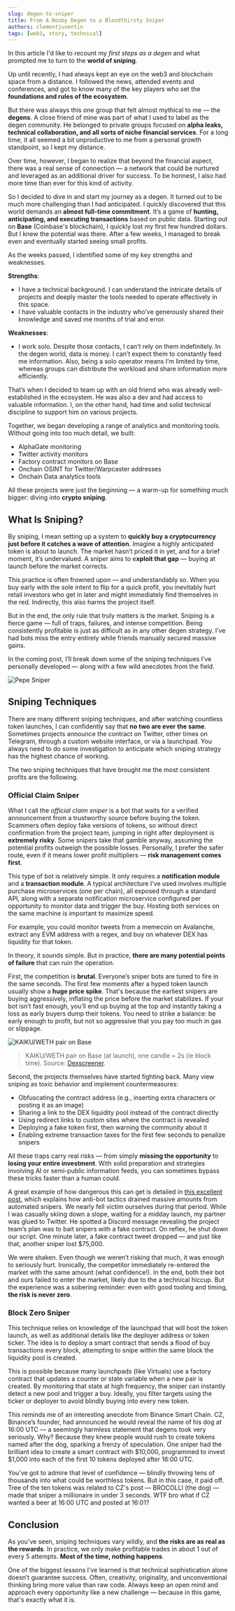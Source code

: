 ```yaml
---
slug: degen-to-sniper
title: From A Nooby Degen to a Bloodthirsty Sniper
authors: clementjuventin
tags: [web3, story, technical]
---
```


In this article I'd like to recount my *first steps as a degen* and what prompted me to turn to the **world of sniping**.

<!-- truncate -->

Up until recently, I had always kept an eye on the web3 and blockchain space from a distance. I followed the news, attended events and conferences, and got to know many of the key players who set the **foundations and rules of the ecosystem**.

But there was always this one group that felt almost mythical to me — the **degens**. A close friend of mine was part of what I used to label as the degen community. He belonged to private groups focused on **alpha leaks, technical collaboration, and all sorts of niche financial services**. For a long time, it all seemed a bit unproductive to me from a personal growth standpoint, so I kept my distance.

Over time, however, I began to realize that beyond the financial aspect, there was a real sense of connection — a network that could be nurtured and leveraged as an additional driver for success. To be honnest, I also had more time than ever for this kind of activity.

So I decided to dive in and start my journey as a degen. It turned out to be much more challenging than I had anticipated. I quickly discovered that this world demands an **almost full-time commitment**. It’s a game of **hunting, anticipating, and executing transactions** based on public data. Starting out on **Base** (Coinbase's blockchain), I quickly lost my first few hundred dollars. But I knew the potential was there. After a few weeks, I managed to break even and eventually started seeing small profits.

As the weeks passed, I identified some of my key strengths and weaknesses.

**Strengths**:

- I have a technical background. I can understand the intricate details of projects and deeply master the tools needed to operate effectively in this space.
- I have valuable contacts in the industry who’ve generously shared their knowledge and saved me months of trial and error.

**Weaknesses**:

- I work solo. Despite those contacts, I can’t rely on them indefinitely. In the degen world, data is money. I can’t expect them to constantly feed me information. Also, being a solo operator means I’m limited by time, whereas groups can distribute the workload and share information more efficiently.

That’s when I decided to team up with an old friend who was already well-established in the ecosystem. He was also a dev and had access to valuable information. I, on the other hand, had time and solid technical discipline to support him on various projects.

Together, we began developing a range of analytics and monitoring tools. Without going into too much detail, we built:
- AlphaGate monitoring
- Twitter activity monitors
- Factory contract monitors on Base
- Onchain OSINT for Twitter/Warpcaster addresses
- Onchain Data analytics tools

All these projects were just the beginning — a warm-up for something much bigger: diving into **crypto sniping**.

## What Is Sniping?

By sniping, I mean setting up a system to **quickly buy a cryptocurrency just before it catches a wave of attention**. Imagine a highly anticipated token is about to launch. The market hasn’t priced it in yet, and for a brief moment, it’s undervalued. A sniper aims to e**xploit that gap** — buying at launch before the market corrects.

This practice is often frowned upon — and understandably so. When you buy early with the sole intent to flip for a quick profit, you inevitably hurt retail investors who get in later and might immediately find themselves in the red. Indirectly, this also harms the project itself.

But in the end, the only rule that truly matters is the market. Sniping is a fierce game — full of traps, failures, and intense competition. Being consistently profitable is just as difficult as in any other degen strategy. I’ve had bots miss the entry entirely while friends manually secured massive gains.

In the coming post, I’ll break down some of the sniping techniques I’ve personally developed — along with a few wild anecdotes from the field.

![Pepe Sniper](/img/sad_pepe_sniper.png)

## Sniping Techniques

There are many different sniping techniques, and after watching countless token launches, I can confidently say that **no two are ever the same**. Sometimes projects announce the contract on Twitter, other times on Telegram, through a custom website interface, or via a launchpad. You always need to do some investigation to anticipate which sniping strategy has the highest chance of working.

The two sniping techniques that have brought me the most consistent profits are the following.

### Official Claim Sniper

What I call the *official claim sniper* is a bot that waits for a verified announcement from a trustworthy source before buying the token. Scammers often deploy fake versions of tokens, so without direct confirmation from the project team, jumping in right after deployment is **extremely risky**. Some snipers take that gamble anyway, assuming the potential profits outweigh the possible losses. Personally, I prefer the safer route, even if it means lower profit multipliers — **risk management comes first**.

This type of bot is relatively simple. It only requires a **notification module** and a **transaction module**. A typical architecture I’ve used involves multiple purchase microservices (one per chain), all exposed through a standard API, along with a separate notification microservice configured per opportunity to monitor data and trigger the buy. Hosting both services on the same machine is important to maximize speed.

For example, you could monitor tweets from a memecoin on Avalanche, extract any EVM address with a regex, and buy on whatever DEX has liquidity for that token.

In theory, it sounds simple. But in practice, **there are many potential points of failure** that can ruin the operation.

First, the competition is **brutal**. Everyone’s sniper bots are tuned to fire in the same seconds. The first few moments after a hyped token launch usually show a **huge price spike**. That's because the earliest snipers are buying aggressively, inflating the price before the market stabilizes. If your bot isn’t fast enough, you’ll end up buying at the top and instantly taking a loss as early buyers dump their tokens. You need to strike a balance: be early enough to profit, but not so aggressive that you pay too much in gas or slippage.

![KAIKU/WETH pair on Base](/img/dexscreener.com_KAIKU_WETH_2025-06-06_00-37-34.png)
> KAIKU/WETH pair on Base (at launch), one candle = 2s (ie block time). Source: [Dexscreener](https://dexscreener.com/base/0x4c9498a3f36709ee57b1b7c4b440d8481a1b9f79).

Second, the projects themselves have started fighting back. Many view sniping as toxic behavior and implement countermeasures:

- Obfuscating the contract address (e.g., inserting extra characters or posting it as an image)
- Sharing a link to the DEX liquidity pool instead of the contract directly
- Using redirect links to custom sites where the contract is revealed
- Deploying a fake token first, then warning the community about it
- Enabling extreme transaction taxes for the first few seconds to penalize snipers

All these traps carry real risks — from simply **missing the opportunity** to **losing your entire investment**. With solid preparation and strategies involving AI or semi-public information feeds, you can sometimes bypass these tricks faster than a human could.

A great example of how dangerous this can get is detailed in [this excellent post](https://tactical.deepwaterstudios.xyz/p/anti-sniper-tech-custom-dex), which explains how anti-bot tactics drained massive amounts from automated snipers. We nearly fell victim ourselves during that period. While I was casually skiing down a slope, waiting for a midday launch, my partner was glued to Twitter. He spotted a Discord message revealing the project team’s plan was to bait snipers with a fake contract. On reflex, he shut down our script. One minute later, a fake contract tweet dropped — and just like that, another sniper lost $75,000.

We were shaken. Even though we weren’t risking that much, it was enough to seriously hurt. Ironically, the competitor immediately re-entered the market with the same amount (what confidence!). In the end, both their bot and ours failed to enter the market, likely due to the a technical hiccup. But the experience was a sobering reminder: even with good tooling and timing, **the risk is never zero**.

### Block Zero Sniper

This technique relies on knowledge of the launchpad that will host the token launch, as well as additional details like the deployer address or token ticker. The idea is to deploy a smart contract that sends a flood of buy transactions every block, attempting to snipe within the same block the liquidity pool is created.

This is possible because many launchpads (like Virtuals) use a factory contract that updates a counter or state variable when a new pair is created. By monitoring that state at high frequency, the sniper can instantly detect a new pool and trigger a buy. Ideally, you filter targets using the ticker or deployer to avoid blindly buying into every new token.

This reminds me of an interesting anecdote from Binance Smart Chain. CZ, Binance’s founder, had announced he would reveal the name of his dog at 16:00 UTC — a seemingly harmless statement that degens took very seriously. Why? Because they knew people would rush to create tokens named after the dog, sparking a frenzy of speculation. One sniper had the brilliant idea to create a smart contract with $10,000, programmed to invest $1,000 into each of the first 10 tokens deployed after 16:00 UTC.

You’ve got to admire that level of confidence — blindly throwing tens of thousands into what could be worthless tokens. But in this case, it paid off. Tree of the ten tokens was related to CZ's post — BROCOLLI (the dog) — made that sniper a millionaire in under 3 seconds. WTF bro what if CZ wanted a beer at 16:00 UTC and posted at 16:01?

## Conclusion

As you've seen, sniping techniques vary wildly, and **the risks are as real as the rewards**. In practice, we only make profitable trades in about 1 out of every 5 attempts. **Most of the time, nothing happens**.

One of the biggest lessons I’ve learned is that technical sophistication alone doesn’t guarantee success. Often, creativity, originality, and unconventional thinking bring more value than raw code. Always keep an open mind and approach every opportunity like a new challenge — because in this game, that's exactly what it is.

